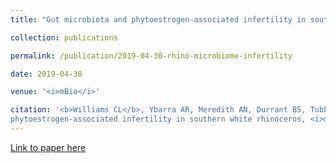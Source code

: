 ```yaml
---
title: "Gut microbiota and phytoestrogen-associated infertility in southern white rhinoceros"

collection: publications

permalink: /publication/2019-04-30-rhino-microbiome-infertility

date: 2019-04-30

venue: '<i>mBio</i>'

citation: '<b>Williams CL</b>, Ybarra AR, Meredith AN, Durrant BS, Tubbs CW. (2019) Gut microbiota and
phytoestrogen-associated infertility in southern white rhinoceros, <i>mBio</i> 10(2) e00311-19.'
---
```


[Link to paper here](https://journals.asm.org/doi/10.1128/mbio.00311-19)

